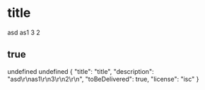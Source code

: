 # title
asd
as1
3
2

## true
undefined
undefined
{
  "title": "title",
  "description": "asd\r\nas1\r\n3\r\n2\r\n",
  "toBeDelivered": true,
  "license": "isc"
}

